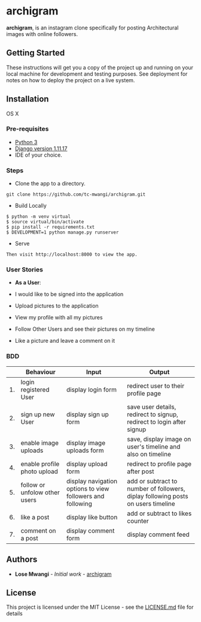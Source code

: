 # archigram

**archigram**, is an instagram clone specifically for posting Architectural images with online followers.


## Getting Started

These instructions will get you a copy of the project up and running on your local machine for development and testing purposes. See deployment for notes on how to deploy the project on a live system.

## Installation
OS X

### Pre-requisites
* [Python 3](https://www.python.org/)
* [Django version 1.11.17](https://www.djangoproject.com/download/)
* IDE of your choice.


### Steps

* Clone the app to a directory.
```
git clone https://github.com/tc-mwangi/archigram.git
```

* Build Locally

```
$ python -m venv virtual
$ source virtual/bin/activate
$ pip install -r requirements.txt
$ DEVELOPMENT=1 python manage.py runserver
```

* Serve

```
Then visit http://localhost:8000 to view the app. 
```


### User Stories

* **As a User**:

* I would like to be signed into the application
* Upload pictures to the application
* View my profile with all my pictures
* Follow Other Users and see their pictures on my timeline
* Like a picture and leave a comment on it


### BDD
|     | Behaviour    |          Input                | Output    | 
|--- | ---         |     ---      |          --- |
|  1. | login registered User |  display login form   | redirect user to their profile page  |
|  2. | sign up new User | display sign up form   | save user details, redirect to signup, redirect to login after signup |
|  3. | enable image uploads |  display image uploads form  |  save, display image on user's timeline and also on timeline  |
|  4. | enable profile photo upload | display upload form|  redirect to profile page after post |
|  5. | follow or unfolow other users |  display navigation options to view followers and following  | add or subtract to number of followers, diplay following  posts on users timeline  |
|  6. | like a post |  display like button  | add or subtract to likes counter |
|  7. | comment on a post |  display comment form  | display comment feed  |


## Authors

* **Lose Mwangi** - *Initial work* - [archigram](https://github.com/tc-mwangi/archigram.git)


## License

This project is licensed under the MIT License - see the [LICENSE.md](LICENSE.md) file for details



